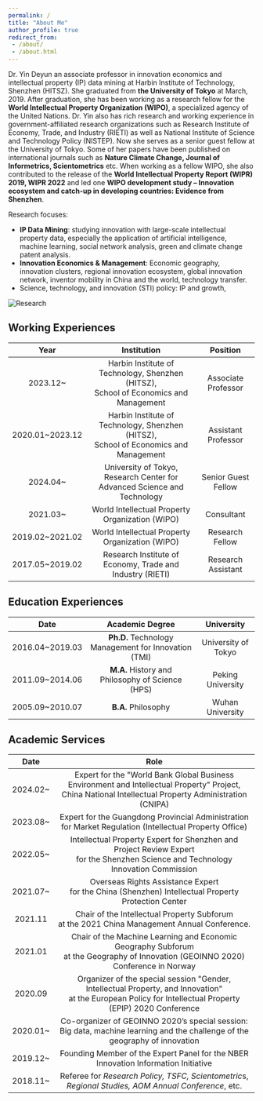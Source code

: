 ```yaml
---
permalink: /
title: "About Me"
author_profile: true
redirect_from: 
 - /about/
 - /about.html
---
```


Dr. Yin Deyun an associate professor in innovation economics and intellectual property (IP) data mining at Harbin Institute of Technology, Shenzhen (HITSZ). She graduated from **the University of Tokyo** at March, 2019. After graduation, she has been working as a research fellow for the **World Intellectual Property Organization (WIPO)**, a specialized agency of the United Nations. Dr. Yin also has rich research and working experience in government-affiliated research organizations such as Research Institute of Economy, Trade, and Industry (RIETI) as well as National Institute of Science and Technology Policy (NISTEP). Now she serves as a senior guest fellow at the University of Tokyo. Some of her papers have been published on international journals such as **Nature Climate Change, Journal of Informetrics, Scientometrics** etc. When working as a fellow WIPO, she also contributed to the release of the **World Intellectual Property Report (WIPR) 2019, WIPR 2022** and led one **WIPO development study – Innovation ecosystem and catch-up in developing countries: Evidence from Shenzhen**.

Research focuses: 

- **IP Data Mining**: studying innovation with large-scale intellectual property data, especially the application of artificial intelligence, machine learning, social network analysis, green and climate change patent analysis.
- **Innovation Economics & Management**: Economic geography, innovation clusters, regional innovation ecosystem, global innovation network,  inventor mobility in China and the world, technology transfer.
- Science, technology, and innovation (STI) policy: IP and growth,   

![Research](F:\Dropbox\Github\Yin_Porject\YinDeyun\images\research.png)




Working Experiences
------

|      Year       |                         Institution                          |      Position       |
| :-------------: | :----------------------------------------------------------: | :-----------------: |
|    2023.12~     | Harbin Institute of Technology, Shenzhen (HITSZ),<br>School of Economics and Management | Associate Professor |
| 2020.01~2023.12 | Harbin Institute of Technology, Shenzhen (HITSZ),<br/>School of Economics and Management | Assistant Professor |
|    2024.04~     | University of Tokyo,<br>Research Center for Advanced Science and Technology | Senior Guest Fellow |
|    2021.03~     |       World Intellectual Property Organization (WIPO)        |     Consultant      |
| 2019.02~2021.02 |       World Intellectual Property Organization (WIPO)        |   Research Fellow   |
| 2017.05~2019.02 |  Research Institute of Economy, Trade and Industry (RIETI)   | Research Assistant  |



Education Experiences
------

|      Date       |                   Academic Degree                    |     University      |
| :-------------: | :--------------------------------------------------: | :-----------------: |
| 2016.04~2019.03 | **Ph.D.** Technology Management for Innovation (TMI) | University of Tokyo |
| 2011.09~2014.06 |   **M.A.** History and Philosophy of Science (HPS)   |  Peking University  |
| 2005.09~2010.07 |                 **B.A.** Philosophy                  |  Wuhan University   |



## Academic Services

|   Date   |                             Role                             |
| :------: | :----------------------------------------------------------: |
| 2024.02~ | Expert for the "World Bank Global Business Environment and Intellectual Property" Project, China National Intellectual Property Administration (CNIPA) |
| 2023.08~ | Expert for the Guangdong Provincial Administration <br>for Market Regulation (Intellectual Property Office) |
| 2022.05~ | Intellectual Property Expert for Shenzhen and Project Review Expert <br>for the Shenzhen Science and Technology Innovation Commission |
| 2021.07~ | Overseas Rights Assistance Expert <br>for the China (Shenzhen) Intellectual Property Protection Center |
| 2021.11  | Chair of the Intellectual Property Subforum <br>at the 2021 China Management Annual Conference. |
| 2021.01  | Chair of the Machine Learning and Economic Geography Subforum <br>at the Geography of Innovation (GEOINNO 2020) Conference in Norway |
| 2020.09  | Organizer of the special session "Gender, Intellectual Property, and Innovation" <br>at the European Policy for Intellectual Property (EPIP) 2020 Conference |
| 2020.01~ | Co-organizer of GEOINNO 2020’s special session: <br>Big data, machine learning and the challenge of the geography of innovation |
| 2019.12~ | Founding Member of the Expert Panel for the NBER Innovation Information Initiative |
| 2018.11~ | Referee for *Research Policy, TSFC, Scientometric*s, *Regional Studies,* *AOM Annual Conference*, etc. |

